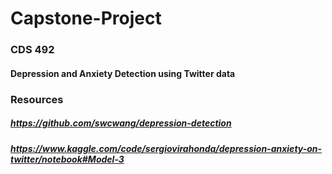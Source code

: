 # Capstone-Project

### CDS 492

#### Depression and Anxiety Detection using Twitter data

### Resources
##### https://github.com/swcwang/depression-detection
##### https://www.kaggle.com/code/sergiovirahonda/depression-anxiety-on-twitter/notebook#Model-3
